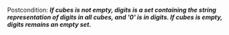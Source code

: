 Postcondition: ***If cubes is not empty, digits is a set containing the string representation of digits in all cubes, and '0' is in digits. If cubes is empty, digits remains an empty set.***